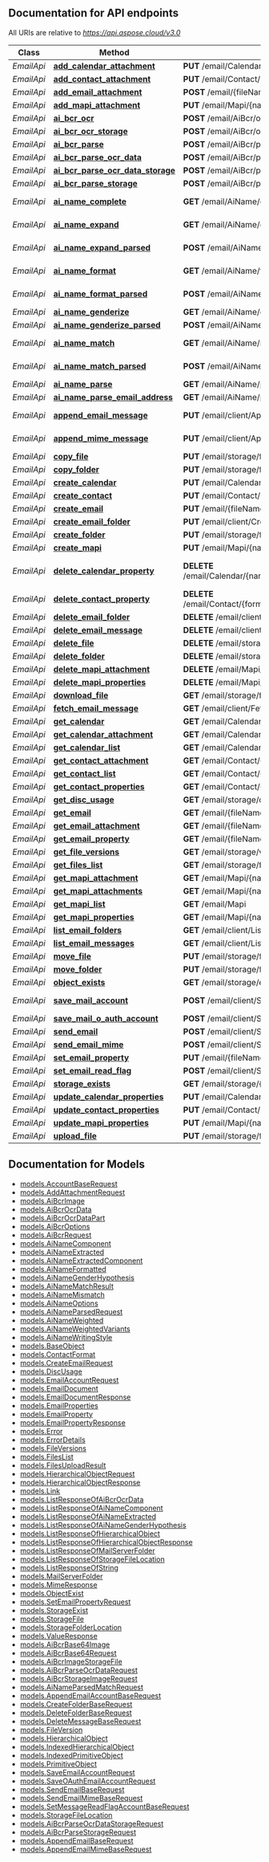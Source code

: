 ## Documentation for API endpoints

All URIs are relative to *https://api.aspose.cloud/v3.0*

Class | Method | HTTP request | Description
------------ | ------------- | ------------- | -------------
*EmailApi* | [**add_calendar_attachment**](EmailApi.md#add_calendar_attachment) | **PUT** /email/Calendar/{name}/attachments/{attachment} | Adds an attachment to iCalendar file             
*EmailApi* | [**add_contact_attachment**](EmailApi.md#add_contact_attachment) | **PUT** /email/Contact/{format}/{name}/attachments/{attachment} | Add attachment to contact document             
*EmailApi* | [**add_email_attachment**](EmailApi.md#add_email_attachment) | **POST** /email/{fileName}/attachments/{attachmentName} | Adds an attachment to Email document             
*EmailApi* | [**add_mapi_attachment**](EmailApi.md#add_mapi_attachment) | **PUT** /email/Mapi/{name}/attachments/{attachment} | Add attachment to document             
*EmailApi* | [**ai_bcr_ocr**](EmailApi.md#ai_bcr_ocr) | **POST** /email/AiBcr/ocr | Ocr images             
*EmailApi* | [**ai_bcr_ocr_storage**](EmailApi.md#ai_bcr_ocr_storage) | **POST** /email/AiBcr/ocr-storage | Ocr images from storage             
*EmailApi* | [**ai_bcr_parse**](EmailApi.md#ai_bcr_parse) | **POST** /email/AiBcr/parse | Parse images to vCard properties             
*EmailApi* | [**ai_bcr_parse_ocr_data**](EmailApi.md#ai_bcr_parse_ocr_data) | **POST** /email/AiBcr/parse-ocr-data | Parse OCR data to vCard properties             
*EmailApi* | [**ai_bcr_parse_ocr_data_storage**](EmailApi.md#ai_bcr_parse_ocr_data_storage) | **POST** /email/AiBcr/parse-ocr-data-storage | Parse vCards from OCR data and save them to Storage             
*EmailApi* | [**ai_bcr_parse_storage**](EmailApi.md#ai_bcr_parse_storage) | **POST** /email/AiBcr/parse-storage | Parse images from storage to vCard files             
*EmailApi* | [**ai_name_complete**](EmailApi.md#ai_name_complete) | **GET** /email/AiName/complete | The call proposes k most probable names for given starting characters             
*EmailApi* | [**ai_name_expand**](EmailApi.md#ai_name_expand) | **GET** /email/AiName/expand | Expands a person&#39;s name into a list of possible alternatives using options for expanding instructions             
*EmailApi* | [**ai_name_expand_parsed**](EmailApi.md#ai_name_expand_parsed) | **POST** /email/AiName/expand-parsed | Expands a person&#39;s parsed name into a list of possible alternatives using options for expanding instructions             
*EmailApi* | [**ai_name_format**](EmailApi.md#ai_name_format) | **GET** /email/AiName/format | Formats a person&#39;s name in correct case and name order using options for formatting instructions             
*EmailApi* | [**ai_name_format_parsed**](EmailApi.md#ai_name_format_parsed) | **POST** /email/AiName/format-parsed | Formats a person&#39;s parsed name in correct case and name order using options for formatting instructions             
*EmailApi* | [**ai_name_genderize**](EmailApi.md#ai_name_genderize) | **GET** /email/AiName/genderize | Detect person&#39;s gender from name string             
*EmailApi* | [**ai_name_genderize_parsed**](EmailApi.md#ai_name_genderize_parsed) | **POST** /email/AiName/genderize-parsed | Detect person&#39;s gender from parsed name             
*EmailApi* | [**ai_name_match**](EmailApi.md#ai_name_match) | **GET** /email/AiName/match | Compare people&#39;s names. Uses options for comparing instructions             
*EmailApi* | [**ai_name_match_parsed**](EmailApi.md#ai_name_match_parsed) | **POST** /email/AiName/match-parsed | Compare people&#39;s parsed names and attributes. Uses options for comparing instructions             
*EmailApi* | [**ai_name_parse**](EmailApi.md#ai_name_parse) | **GET** /email/AiName/parse | Parse name to components             
*EmailApi* | [**ai_name_parse_email_address**](EmailApi.md#ai_name_parse_email_address) | **GET** /email/AiName/parse-email-address | Parse person&#39;s name out of an email address             
*EmailApi* | [**append_email_message**](EmailApi.md#append_email_message) | **PUT** /email/client/Append | Adds an email from *.eml file to specified folder in email account             
*EmailApi* | [**append_mime_message**](EmailApi.md#append_mime_message) | **PUT** /email/client/AppendMime | Adds an email from MIME to specified folder in email account             
*EmailApi* | [**copy_file**](EmailApi.md#copy_file) | **PUT** /email/storage/file/copy/{srcPath} | Copy file
*EmailApi* | [**copy_folder**](EmailApi.md#copy_folder) | **PUT** /email/storage/folder/copy/{srcPath} | Copy folder
*EmailApi* | [**create_calendar**](EmailApi.md#create_calendar) | **PUT** /email/Calendar/{name} | Create calendar file             
*EmailApi* | [**create_contact**](EmailApi.md#create_contact) | **PUT** /email/Contact/{format}/{name} | Create contact document             
*EmailApi* | [**create_email**](EmailApi.md#create_email) | **PUT** /email/{fileName} | Create an email document             
*EmailApi* | [**create_email_folder**](EmailApi.md#create_email_folder) | **PUT** /email/client/CreateFolder | Create new folder in email account             
*EmailApi* | [**create_folder**](EmailApi.md#create_folder) | **PUT** /email/storage/folder/{path} | Create the folder
*EmailApi* | [**create_mapi**](EmailApi.md#create_mapi) | **PUT** /email/Mapi/{name} | Create new document             
*EmailApi* | [**delete_calendar_property**](EmailApi.md#delete_calendar_property) | **DELETE** /email/Calendar/{name}/properties/{memberName}/{index} | Deletes indexed property by index and name. To delete Reminder attachment, use path ReminderAttachment/{ReminderIndex}/{AttachmentIndex}             
*EmailApi* | [**delete_contact_property**](EmailApi.md#delete_contact_property) | **DELETE** /email/Contact/{format}/{name}/properties/{memberName}/{index} | Delete property from indexed property list             
*EmailApi* | [**delete_email_folder**](EmailApi.md#delete_email_folder) | **DELETE** /email/client/DeleteFolder | Delete a folder in email account             
*EmailApi* | [**delete_email_message**](EmailApi.md#delete_email_message) | **DELETE** /email/client/DeleteMessage | Delete message from email account by id             
*EmailApi* | [**delete_file**](EmailApi.md#delete_file) | **DELETE** /email/storage/file/{path} | Delete file
*EmailApi* | [**delete_folder**](EmailApi.md#delete_folder) | **DELETE** /email/storage/folder/{path} | Delete folder
*EmailApi* | [**delete_mapi_attachment**](EmailApi.md#delete_mapi_attachment) | **DELETE** /email/Mapi/{name}/attachments/{attachment} | Remove attachment from document             
*EmailApi* | [**delete_mapi_properties**](EmailApi.md#delete_mapi_properties) | **DELETE** /email/Mapi/{name}/properties | Delete document properties             
*EmailApi* | [**download_file**](EmailApi.md#download_file) | **GET** /email/storage/file/{path} | Download file
*EmailApi* | [**fetch_email_message**](EmailApi.md#fetch_email_message) | **GET** /email/client/Fetch | Fetch message mime from email account             
*EmailApi* | [**get_calendar**](EmailApi.md#get_calendar) | **GET** /email/Calendar/{name}/properties | Get calendar file properties             
*EmailApi* | [**get_calendar_attachment**](EmailApi.md#get_calendar_attachment) | **GET** /email/Calendar/{name}/attachments/{attachment} | Get iCalendar document attachment by name             
*EmailApi* | [**get_calendar_list**](EmailApi.md#get_calendar_list) | **GET** /email/Calendar | Get iCalendar files list in folder on storage             
*EmailApi* | [**get_contact_attachment**](EmailApi.md#get_contact_attachment) | **GET** /email/Contact/{format}/{name}/attachments/{attachment} | Get attachment file by name             
*EmailApi* | [**get_contact_list**](EmailApi.md#get_contact_list) | **GET** /email/Contact/{format} | Get contact list from storage folder             
*EmailApi* | [**get_contact_properties**](EmailApi.md#get_contact_properties) | **GET** /email/Contact/{format}/{name}/properties | Get contact document properties             
*EmailApi* | [**get_disc_usage**](EmailApi.md#get_disc_usage) | **GET** /email/storage/disc | Get disc usage
*EmailApi* | [**get_email**](EmailApi.md#get_email) | **GET** /email/{fileName} | Get email document             
*EmailApi* | [**get_email_attachment**](EmailApi.md#get_email_attachment) | **GET** /email/{fileName}/attachments/{attachment} | Get email attachment by name             
*EmailApi* | [**get_email_property**](EmailApi.md#get_email_property) | **GET** /email/{fileName}/properties/{propertyName} | Get an email document property by its name             
*EmailApi* | [**get_file_versions**](EmailApi.md#get_file_versions) | **GET** /email/storage/version/{path} | Get file versions
*EmailApi* | [**get_files_list**](EmailApi.md#get_files_list) | **GET** /email/storage/folder/{path} | Get all files and folders within a folder
*EmailApi* | [**get_mapi_attachment**](EmailApi.md#get_mapi_attachment) | **GET** /email/Mapi/{name}/attachments/{attachment} | Get document attachment as file stream             
*EmailApi* | [**get_mapi_attachments**](EmailApi.md#get_mapi_attachments) | **GET** /email/Mapi/{name}/attachments | Get document attachment list             
*EmailApi* | [**get_mapi_list**](EmailApi.md#get_mapi_list) | **GET** /email/Mapi | Get document list from storage folder             
*EmailApi* | [**get_mapi_properties**](EmailApi.md#get_mapi_properties) | **GET** /email/Mapi/{name}/properties | Get document properties             
*EmailApi* | [**list_email_folders**](EmailApi.md#list_email_folders) | **GET** /email/client/ListFolders | Get folders list in email account             
*EmailApi* | [**list_email_messages**](EmailApi.md#list_email_messages) | **GET** /email/client/ListMessages | Get messages from folder, filtered by query             
*EmailApi* | [**move_file**](EmailApi.md#move_file) | **PUT** /email/storage/file/move/{srcPath} | Move file
*EmailApi* | [**move_folder**](EmailApi.md#move_folder) | **PUT** /email/storage/folder/move/{srcPath} | Move folder
*EmailApi* | [**object_exists**](EmailApi.md#object_exists) | **GET** /email/storage/exist/{path} | Check if file or folder exists
*EmailApi* | [**save_mail_account**](EmailApi.md#save_mail_account) | **POST** /email/client/SaveMailAccount | Create email account file (*.account) with login/password authentication             
*EmailApi* | [**save_mail_o_auth_account**](EmailApi.md#save_mail_o_auth_account) | **POST** /email/client/SaveMailOAuthAccount | Create email account file (*.account) with OAuth             
*EmailApi* | [**send_email**](EmailApi.md#send_email) | **POST** /email/client/Send | Send an email from *.eml file located on storage             
*EmailApi* | [**send_email_mime**](EmailApi.md#send_email_mime) | **POST** /email/client/SendMime | Send an email specified by MIME in request             
*EmailApi* | [**set_email_property**](EmailApi.md#set_email_property) | **PUT** /email/{fileName}/properties/{propertyName} | Set email document property value             
*EmailApi* | [**set_email_read_flag**](EmailApi.md#set_email_read_flag) | **POST** /email/client/SetReadFlag | Sets \&quot;Message is read\&quot; flag             
*EmailApi* | [**storage_exists**](EmailApi.md#storage_exists) | **GET** /email/storage/{storageName}/exist | Check if storage exists
*EmailApi* | [**update_calendar_properties**](EmailApi.md#update_calendar_properties) | **PUT** /email/Calendar/{name}/properties | Update calendar file properties             
*EmailApi* | [**update_contact_properties**](EmailApi.md#update_contact_properties) | **PUT** /email/Contact/{format}/{name}/properties | Update contact document properties             
*EmailApi* | [**update_mapi_properties**](EmailApi.md#update_mapi_properties) | **PUT** /email/Mapi/{name}/properties | Update document properties             
*EmailApi* | [**upload_file**](EmailApi.md#upload_file) | **PUT** /email/storage/file/{path} | Upload file


## Documentation for Models

 - [models.AccountBaseRequest](AccountBaseRequest.md)
 - [models.AddAttachmentRequest](AddAttachmentRequest.md)
 - [models.AiBcrImage](AiBcrImage.md)
 - [models.AiBcrOcrData](AiBcrOcrData.md)
 - [models.AiBcrOcrDataPart](AiBcrOcrDataPart.md)
 - [models.AiBcrOptions](AiBcrOptions.md)
 - [models.AiBcrRequest](AiBcrRequest.md)
 - [models.AiNameComponent](AiNameComponent.md)
 - [models.AiNameExtracted](AiNameExtracted.md)
 - [models.AiNameExtractedComponent](AiNameExtractedComponent.md)
 - [models.AiNameFormatted](AiNameFormatted.md)
 - [models.AiNameGenderHypothesis](AiNameGenderHypothesis.md)
 - [models.AiNameMatchResult](AiNameMatchResult.md)
 - [models.AiNameMismatch](AiNameMismatch.md)
 - [models.AiNameOptions](AiNameOptions.md)
 - [models.AiNameParsedRequest](AiNameParsedRequest.md)
 - [models.AiNameWeighted](AiNameWeighted.md)
 - [models.AiNameWeightedVariants](AiNameWeightedVariants.md)
 - [models.AiNameWritingStyle](AiNameWritingStyle.md)
 - [models.BaseObject](BaseObject.md)
 - [models.ContactFormat](ContactFormat.md)
 - [models.CreateEmailRequest](CreateEmailRequest.md)
 - [models.DiscUsage](DiscUsage.md)
 - [models.EmailAccountRequest](EmailAccountRequest.md)
 - [models.EmailDocument](EmailDocument.md)
 - [models.EmailDocumentResponse](EmailDocumentResponse.md)
 - [models.EmailProperties](EmailProperties.md)
 - [models.EmailProperty](EmailProperty.md)
 - [models.EmailPropertyResponse](EmailPropertyResponse.md)
 - [models.Error](Error.md)
 - [models.ErrorDetails](ErrorDetails.md)
 - [models.FileVersions](FileVersions.md)
 - [models.FilesList](FilesList.md)
 - [models.FilesUploadResult](FilesUploadResult.md)
 - [models.HierarchicalObjectRequest](HierarchicalObjectRequest.md)
 - [models.HierarchicalObjectResponse](HierarchicalObjectResponse.md)
 - [models.Link](Link.md)
 - [models.ListResponseOfAiBcrOcrData](ListResponseOfAiBcrOcrData.md)
 - [models.ListResponseOfAiNameComponent](ListResponseOfAiNameComponent.md)
 - [models.ListResponseOfAiNameExtracted](ListResponseOfAiNameExtracted.md)
 - [models.ListResponseOfAiNameGenderHypothesis](ListResponseOfAiNameGenderHypothesis.md)
 - [models.ListResponseOfHierarchicalObject](ListResponseOfHierarchicalObject.md)
 - [models.ListResponseOfHierarchicalObjectResponse](ListResponseOfHierarchicalObjectResponse.md)
 - [models.ListResponseOfMailServerFolder](ListResponseOfMailServerFolder.md)
 - [models.ListResponseOfStorageFileLocation](ListResponseOfStorageFileLocation.md)
 - [models.ListResponseOfString](ListResponseOfString.md)
 - [models.MailServerFolder](MailServerFolder.md)
 - [models.MimeResponse](MimeResponse.md)
 - [models.ObjectExist](ObjectExist.md)
 - [models.SetEmailPropertyRequest](SetEmailPropertyRequest.md)
 - [models.StorageExist](StorageExist.md)
 - [models.StorageFile](StorageFile.md)
 - [models.StorageFolderLocation](StorageFolderLocation.md)
 - [models.ValueResponse](ValueResponse.md)
 - [models.AiBcrBase64Image](AiBcrBase64Image.md)
 - [models.AiBcrBase64Request](AiBcrBase64Request.md)
 - [models.AiBcrImageStorageFile](AiBcrImageStorageFile.md)
 - [models.AiBcrParseOcrDataRequest](AiBcrParseOcrDataRequest.md)
 - [models.AiBcrStorageImageRequest](AiBcrStorageImageRequest.md)
 - [models.AiNameParsedMatchRequest](AiNameParsedMatchRequest.md)
 - [models.AppendEmailAccountBaseRequest](AppendEmailAccountBaseRequest.md)
 - [models.CreateFolderBaseRequest](CreateFolderBaseRequest.md)
 - [models.DeleteFolderBaseRequest](DeleteFolderBaseRequest.md)
 - [models.DeleteMessageBaseRequest](DeleteMessageBaseRequest.md)
 - [models.FileVersion](FileVersion.md)
 - [models.HierarchicalObject](HierarchicalObject.md)
 - [models.IndexedHierarchicalObject](IndexedHierarchicalObject.md)
 - [models.IndexedPrimitiveObject](IndexedPrimitiveObject.md)
 - [models.PrimitiveObject](PrimitiveObject.md)
 - [models.SaveEmailAccountRequest](SaveEmailAccountRequest.md)
 - [models.SaveOAuthEmailAccountRequest](SaveOAuthEmailAccountRequest.md)
 - [models.SendEmailBaseRequest](SendEmailBaseRequest.md)
 - [models.SendEmailMimeBaseRequest](SendEmailMimeBaseRequest.md)
 - [models.SetMessageReadFlagAccountBaseRequest](SetMessageReadFlagAccountBaseRequest.md)
 - [models.StorageFileLocation](StorageFileLocation.md)
 - [models.AiBcrParseOcrDataStorageRequest](AiBcrParseOcrDataStorageRequest.md)
 - [models.AiBcrParseStorageRequest](AiBcrParseStorageRequest.md)
 - [models.AppendEmailBaseRequest](AppendEmailBaseRequest.md)
 - [models.AppendEmailMimeBaseRequest](AppendEmailMimeBaseRequest.md)

